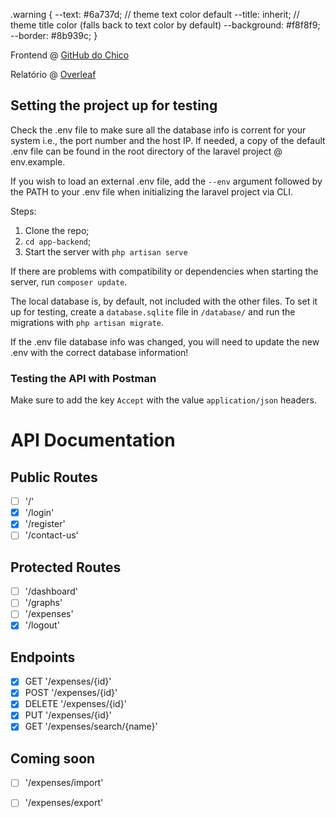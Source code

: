 .warning {
  --text: #6a737d;  // theme text color default
  --title: inherit; // theme title color (falls back to text color by default)
  --background: #f8f8f9;
  --border: #8b939c;
}

Frontend @ [GitHub do Chico](https://github.com/RainyPT/WebSpendingFrontend)

Relatório @ [Overleaf](https://www.overleaf.com/read/xdqxzybgvmfc)


## Setting the project up for testing
Check the .env file to make sure all the database info is corrent for your system i.e., the port number and the host IP. If needed, a copy of the default .env file can be found in the root directory of the laravel project @ env.example.

If you wish to load an external .env file, add the ``--env`` argument followed by the PATH to your .env file when initializing the laravel project via CLI.


Steps:
1. Clone the repo;
2. `cd app-backend`;
4. Start the server with `php artisan serve`

If there are problems with compatibility or dependencies when starting the server, run ``composer update``.

The local database is, by default, not included with the other files. To set it up for testing, create a `database.sqlite` file in `/database/` and run the migrations with `php artisan migrate`. 
<p class="callout warning">If the .env file database info was changed, you will need to update the new .env with the correct database information! </p>


### Testing the API with Postman
Make sure to add the key `Accept` with the value `application/json` headers.


# API Documentation

## Public Routes

- [ ] '/'
- [x] '/login'
- [x] '/register'
- [ ] '/contact-us'

## Protected Routes
- [ ]  '/dashboard'
- [ ]  '/graphs'
- [ ]  '/expenses'
- [x]  '/logout'

## Endpoints

- [x]  GET '/expenses/{id}'
- [x]  POST '/expenses/{id}'
- [x]  DELETE '/expenses/{id}'
- [x]  PUT '/expenses/{id}'
- [x]  GET '/expenses/search/{name}'

## Coming soon
- [ ]  '/expenses/import'
- [ ]  '/expenses/export'

